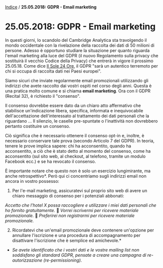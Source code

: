 [Indice](index.html) / **25.05.2018: GDPR - Email marketing**

# 25.05.2018: GDPR - Email marketing

In questi giorni, lo scandolo del Cambridge Analytica sta travolgendo il mondo occidentale con la rivelazione della raccolta dei dati di 50 milioni di persone. Adesso è opportuno studiare la situazione per quanto riguarda l'email marketing alla luce del GDPR (il nuovo Regolamento sulla privacy che sostituirà il vecchio Codice della Privacy) che entrerà in vigore il prossimo 25.05.18. Come dice [Il Sole 24 Ore](http://www.ilsole24ore.com/art/tecnologie/2018-03-20/scandalo-cambridge-analytica-cosi-tuoi-dati-facebook-finiscono-mercato-app-095108.shtml?uuid=AEg3urJE&refresh_ce=1), il GDPR "sarà un autentico terremoto per chi si occupa di raccolta dati nei Paesi europei".

Siamo sicuri che inviate regolarmente email promozionali utilizzando gli indirizzi che avete raccolto dai vostri ospiti nel corso degli anni. Questa è una pratica molto comune e si chiama **email marketing**. Ora con il GDPR (Recital 32), è richiesto il "consenso".

Il consenso dovrebbe essere dato da un chiaro atto affermativo che stabilisce un'indicazione libera, specifica, informata e inequivocabile dell'accettazione dell'interessato al trattamento dei dati personali che la riguardano ... Il silenzio, le caselle pre-spuntate o l'inattività non dovrebbero pertanto costituire un consenso.

Ciò significa che è necessario ottenere il consenso opt-in e, inoltre, è necessario conservare tale prova (secondo Articolo 7 del GDPR). In teoria, tenere le prove implica sapere: chi ha acconsentito, quando ha acconsentito, a ciò che è stato detto al momento del consenso, come ha acconsentito (sul sito web, al checkout, al telefono, tramite un modulo Facebook ecc.) e se ha revocato il consenso.

È importante notare che questo non è solo un esercizio lungimirante, ma anche retrospettivo*. Però qui ci concentriamo sugli indirizzi email non ancora in vostro possesso:

1) Per l'e-mail marketing, assicuratevi sul proprio sito web di avere un chiaro messaggio di consenso per i potenziali abbonati:

*Accetto che l’hotel X possa raccogliere e utilizzare i miei dati personali che ho fornito gratuitamente.*
⁲ *Vorrei iscrivermi per ricevere materiale promozionale.*
⁲ *Preferirei non registrarmi per ricevere materiale promozionale.*

2) Ricordatevi che un'email promozionale deve contenere un'opzione per annullare l'iscrizione e una procedura di accompagnamento per disattivare l'iscrizione che è semplice ed amichevole.*

- *Se avete identificato che i vostri dati e le vostre mailing list non soddisfano gli standard GDPR, pensate a creare una campagna di re-autorizzazione (re-permissioning).*  